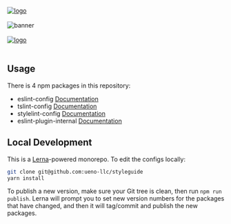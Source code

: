 [![logo](https://user-images.githubusercontent.com/937328/50094541-51b19880-020b-11e9-89dd-2de5281c2406.png)](https://ueno.co/?utm_source=github&utm_campaign=styleguide)
<br /><br />
![banner](https://user-images.githubusercontent.com/937328/50094539-51190200-020b-11e9-9097-ff96dab9df96.png)
<br /><br />
[![logo](https://user-images.githubusercontent.com/937328/50091101-49a12b00-0202-11e9-88ab-7f49a59e1c49.png)](https://ueno.co/contact/?utm_source=github&utm_campaign=styleguide)
<br /><br />

## Usage

There is 4 npm packages in this repository:

- eslint-config [Documentation](./packages/eslint-config/README.md)
- tslint-config [Documentation](./packages/tslint-config/README.md)
- stylelint-config [Documentation](./packages/stylelint-config/README.md)
- eslint-plugin-internal [Documentation](./packages/eslint-plugin-internal/README.md)

## Local Development

This is a [Lerna](https://github.com/lerna/lerna)-powered monorepo. To edit the configs locally:

```bash
git clone git@github.com:ueno-llc/styleguide
yarn install
```

To publish a new version, make sure your Git tree is clean, then run `npm run publish`. Lerna will prompt you to set new version numbers for the packages that have changed, and then it will tag/commit and publish the new packages.
